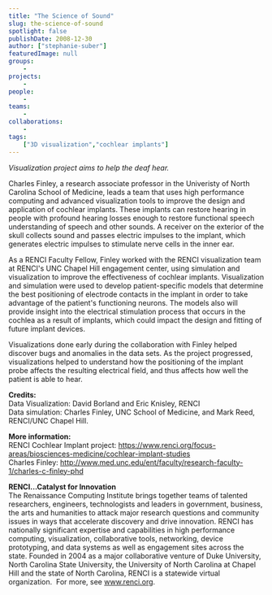 ```yaml
---
title: "The Science of Sound"
slug: the-science-of-sound
spotlight: false
publishDate: 2008-12-30
author: ["stephanie-suber"]
featuredImage: null
groups:
    - 
projects:
    - 
people:
    - 
teams: 
    - 
collaborations:
    - 
tags:
    ["3D visualization","cochlear implants"]
---
```

<p><em>Visualization project aims to help the deaf hear.</em></p>

<p>Charles Finley, a research associate professor in the Univeristy of North Carolina School of Medicine, leads a team that uses high performance computing and advanced visualization tools to improve the design and application of cochlear implants. These implants can restore hearing in people with profound hearing losses enough to restore functional speech understanding of speech and other sounds. A receiver on the exterior of the skull collects sound and passes electric impulses to the implant, which generates electric impulses to stimulate nerve cells in the inner ear.</p>

<p>As a RENCI Faculty Fellow, Finley worked with the RENCI visualization team at RENCI's UNC Chapel Hill engagement center, using simulation and visualization to improve the effectiveness of cochlear implants. Visualization and simulation were used to develop patient-specific models that determine the best positioning of electrode contacts in the implant in order to take advantage of the patient's functioning neurons. The models also will provide insight into the electrical stimulation process that occurs in the cochlea as a result of implants, which could impact the design and fitting of future implant devices.</p>

<p>Visualizations done early during the collaboration with Finley helped discover bugs and anomalies in the data sets. As the project progressed, visualizations helped to understand how the positioning of the implant probe affects the resulting electrical field, and thus affects how well the patient is able to hear.</p>

<p><strong>Credits: </strong><br />
 Data  Visualization: David Borland and Eric Knisley, RENCI<br />
 Data  simulation: Charles Finley, UNC School of Medicine, and Mark Reed, RENCI/UNC  Chapel Hill.</p>

<p><strong>More information:</strong><br />
 RENCI  Cochlear Implant project: <a href="https://www.renci.org/focus-areas/biosciences-medicine/cochlear-implant-studies">https://www.renci.org/focus-areas/biosciences-medicine/cochlear-implant-studies</a><br />
 Charles  Finley: <a href="http://www.med.unc.edu/ent/faculty/research-faculty-1/charles-c-finley-phd" target="_blank">http://www.med.unc.edu/ent/faculty/research-faculty-1/charles-c-finley-phd</a></p>

<p><strong>RENCI…Catalyst for  Innovation</strong><br />
 The Renaissance Computing Institute brings together teams of talented researchers, engineers, technologists and leaders in government, business, the arts and humanities to attack major research questions and community issues in ways that accelerate discovery and drive innovation. RENCI has nationally significant expertise and capabilities in high performance computing, visualization, collaborative tools, networking, device prototyping, and data systems as well as engagement sites across the state. Founded in 2004 as a major collaborative venture of Duke University, North Carolina State University, the University of North Carolina at Chapel Hill and the state of North Carolina, RENCI is a statewide virtual organization.  For more, see <a href="../">www.renci.org</a>.</p>
